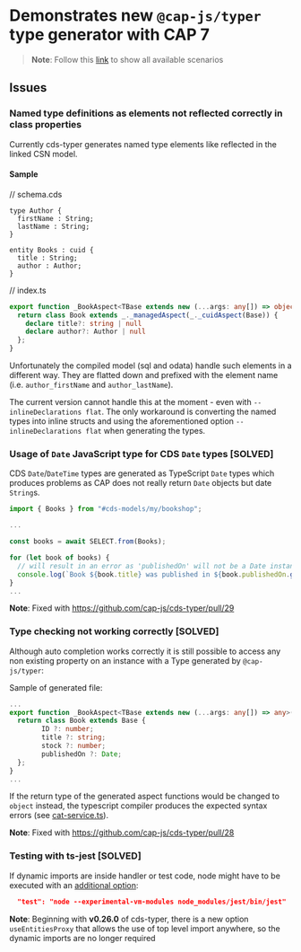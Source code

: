 # Demonstrates new `@cap-js/typer` type generator with CAP 7

> **Note**: Follow this [link](https://github.com/stockbal/cap-samples/tree/main) to show all available scenarios

## Issues

### Named type definitions as elements not reflected correctly in class properties

Currently cds-typer generates named type elements like reflected in the linked CSN model.

#### Sample

// schema.cds

```cds
type Author {
  firstName : String;
  lastName : String;
}

entity Books : cuid {
  title : String;
  author : Author;
}
```

// index.ts

```ts
export function _BookAspect<TBase extends new (...args: any[]) => object>(Base: TBase) {
  return class Book extends _._managedAspect(_._cuidAspect(Base)) {
    declare title?: string | null
    declare author?: Author | null
  };
}
```

Unfortunately the compiled model (sql and odata) handle such elements in a different way. They are flatted down and prefixed with the element name (i.e. `author_firstName` and `author_lastName`).

The current version cannot handle this at the moment - even with `--inlineDeclarations flat`. The only workaround is converting the named types into inline structs and using the aforementioned option `--inlineDeclarations flat` when generating the types.

### Usage of `Date` JavaScript type for CDS `Date` types [SOLVED]

CDS `Date`/`DateTime` types are generated as TypeScript `Date` types which produces problems as CAP does not really return `Date` objects but date `String`s.

```ts
import { Books } from "#cds-models/my/bookshop";

...

const books = await SELECT.from(Books);

for (let book of books) {
  // will result in an error as 'publishedOn' will not be a Date instance
  console.log(`Book ${book.title} was published in ${book.publishedOn.getFullYear()}`);
}
...
```

**Note**: Fixed with <https://github.com/cap-js/cds-typer/pull/29>

### Type checking not working correctly [SOLVED]

Although auto completion works correctly it is still possible to access any non existing property on an instance with a Type generated by `@cap-js/typer`:

Sample of generated file:

```ts
...
export function _BookAspect<TBase extends new (...args: any[]) => any>(Base: TBase) {
  return class Book extends Base {
        ID ?: number;
        title ?: string;
        stock ?: number;
        publishedOn ?: Date;
  };
}
...
```

If the return type of the generated aspect functions would be changed to `object` instead, the typescript compiler produces the expected syntax errors (see [cat-service.ts](./srv/cat-service.ts)).

**Note**: Fixed with <https://github.com/cap-js/cds-typer/pull/28>

### Testing with ts-jest [SOLVED]

If dynamic imports are inside handler or test code, node might have to be executed with an [additional option](https://jestjs.io/docs/ecmascript-modules):

```json
  "test": "node --experimental-vm-modules node_modules/jest/bin/jest"
```

**Note**: Beginning with **v0.26.0** of cds-typer, there is a new option `useEntitiesProxy` that allows the use of top level import anywhere, so the dynamic imports are no longer required
